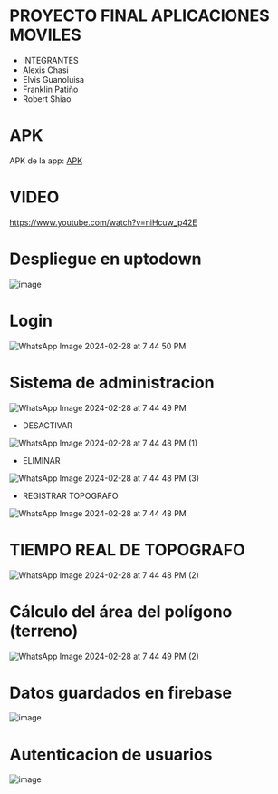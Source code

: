 # PROYECTO FINAL APLICACIONES MOVILES
- INTEGRANTES
- Alexis Chasi
- Elvis Guanoluisa
- Franklin Patiño
- Robert Shiao

# APK

APK de la app: [APK](https://epnecuador-my.sharepoint.com/:u:/g/personal/franklin_patino_epn_edu_ec/EbVd7gdzKP1KkEmMtnOc_TABkc3WJlORae2ePdvYlbmt4g?e=Jh0dO4)

# VIDEO

https://www.youtube.com/watch?v=niHcuw_p42E

# Despliegue en uptodown

![image](https://github.com/AlexisChasi/PROYECTO-FINAL/assets/95731527/1e19b84f-211c-4e91-9a84-245274dbf235)

# Login
![WhatsApp Image 2024-02-28 at 7 44 50 PM](https://github.com/AlexisChasi/PROYECTO-FINAL/assets/117754026/283b4f7a-ccf9-489b-8693-c1054dd51222)
# Sistema de administracion

![WhatsApp Image 2024-02-28 at 7 44 49 PM](https://github.com/AlexisChasi/PROYECTO-FINAL/assets/117754026/a4e12edd-9bd7-43d4-a44a-0ad848e44e9a)

- DESACTIVAR
  
![WhatsApp Image 2024-02-28 at 7 44 48 PM (1)](https://github.com/AlexisChasi/PROYECTO-FINAL/assets/117754026/26ea3a23-ea8a-47b6-a143-41e8fe90ab3f)

- ELIMINAR
  
![WhatsApp Image 2024-02-28 at 7 44 48 PM (3)](https://github.com/AlexisChasi/PROYECTO-FINAL/assets/117754026/563fe63e-737c-4b3a-93d8-08a54a296b4b)

- REGISTRAR TOPOGRAFO
  
![WhatsApp Image 2024-02-28 at 7 44 48 PM](https://github.com/AlexisChasi/PROYECTO-FINAL/assets/117754026/a4583349-c346-49b1-a767-0474ffac219e)

# TIEMPO REAL DE TOPOGRAFO
  
![WhatsApp Image 2024-02-28 at 7 44 48 PM (2)](https://github.com/AlexisChasi/PROYECTO-FINAL/assets/117754026/786de8fb-0d71-4273-80dd-d85c812b4e36)

# Cálculo del área del polígono (terreno)

![WhatsApp Image 2024-02-28 at 7 44 49 PM (2)](https://github.com/AlexisChasi/PROYECTO-FINAL/assets/117754026/a66f1030-1294-4c6a-a843-b1d5a20fa005)

# Datos guardados en firebase

![image](https://github.com/AlexisChasi/PROYECTO-FINAL/assets/117754026/109c052b-cc0a-4b20-88b6-0a2af859244b)

# Autenticacion de usuarios

![image](https://github.com/AlexisChasi/PROYECTO-FINAL/assets/117754026/07e95a0e-13a5-4252-bab6-80eea8b42c4d)
